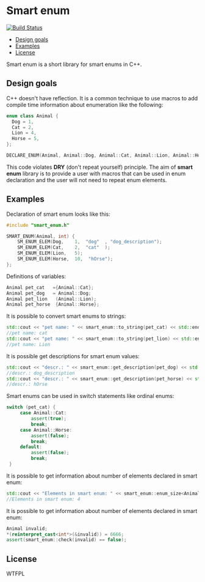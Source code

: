 # Smart enum
[![Build Status](https://travis-ci.org/seleznevae/smart_enum.svg?branch=master)](https://travis-ci.org/seleznevae/smart_enum)
- [Design goals](#design-goals)
- [Examples](#examples)
- [License](#license)

Smart enum is a short library for smart enums in C++.

## Design goals

C++ doesn't have reflection. It is a common technique to use macros to add compile time information about enumeration like the following:

```c++
enum class Animal {
  Dog = 1,
  Cat = 2,
  Lion = 4,
  Horse = 5,
};

DECLARE_ENUM(Animal, Animal::Dog, Animal::Cat, Animal::Lion, Animal::Horse);
```
This code violates **DRY** (don't repeat yourself) principle. The aim of **smart enum** library is to provide a user with macros that can be used in enum declaration and the user will not need to repeat enum elements.


## Examples

Declaration of smart enum looks like this:
```c++
#include "smart_enum.h"

SMART_ENUM(Animal, int) {
    SM_ENUM_ELEM(Dog,    1,  "dog"  , "dog_description");
    SM_ENUM_ELEM(Cat,    2,  "cat"  );
    SM_ENUM_ELEM(Lion,   5);
    SM_ENUM_ELEM(Horse,  10,  "hOrse");
};
```
Definitions of variables:
```c++
Animal pet_cat   ={Animal::Cat};
Animal pet_dog   = Animal::Dog;
Animal pet_lion   (Animal::Lion);
Animal pet_horse  {Animal::Horse};
```

It is possible to convert smart enums to strings:
```c++
std::cout << "pet name: " << smart_enum::to_string(pet_cat) << std::endl;
//pet name: cat
std::cout << "pet name: " << smart_enum::to_string(pet_lion) << std::endl;
//pet name: Lion
```

It is possible get descriptions for smart enum values:
```c++
std::cout << "descr.: " << smart_enum::get_description(pet_dog) << std::endl;
//descr.: dog_description
std::cout << "descr.: " << smart_enum::get_description(pet_horse) << std::endl;
//descr.: hOrse
```

Smart enums can be used in switch statements like ordinal enums:
```c++
switch (pet_cat) {
     case Animal::Cat:
         assert(true);
         break;
     case Animal::Horse:
         assert(false);
         break;
     default:
         assert(false);
         break;
 }
```
It is possible to get information about number of elements declared in smart enum:
```c++
std::cout << "Elements in smart enum: " << smart_enum::enum_size<Animal>() << std::endl;
//Elements in smart enum: 4
```

It is possible to get information about number of elements declared in smart enum:
```c++
Animal invalid;
*(reinterpret_cast<int*>(&invalid)) = 6666;
assert(smart_enum::check(invalid) == false);
```
## License
WTFPL 
